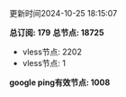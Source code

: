 更新时间2024-10-25 18:15:07

**总订阅: 179**
**总节点: 18725**
- vless节点: 2202
- vless节点: 1

**google ping有效节点: 1008**
